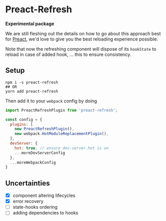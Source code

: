 # Preact-Refresh

**Experimental package**

We are still fleshing out the details on how to go about this approach best for [Preact](https://github.com/preactjs/preact), we'd
love to give you the best reloading experience possible.

Note that now the refreshing component will dispose of its `hookState` to reload in case of added hook, ... this to ensure consistency.

## Setup

```
npm i -s preact-refresh
## OR
yarn add preact-refresh 
```

Then add it to your `webpack` config by doing

```js
import PreactRefreshPlugin from 'preact-refresh';

const config = {
  plugins: [
    new PreactRefreshPlugin(),
    new webpack.HotModuleReplacementPlugin(),
  ],
  devServer: {
    hot: true, // ensure dev-server.hot is on
    ...moreDevServerConfig
  },
  ...moreWebpackConfig
}
```

## Uncertainties

- [x] component altering lifecycles
- [x] error recovery
- [ ] state-hooks ordering
- [ ] adding dependencies to hooks
